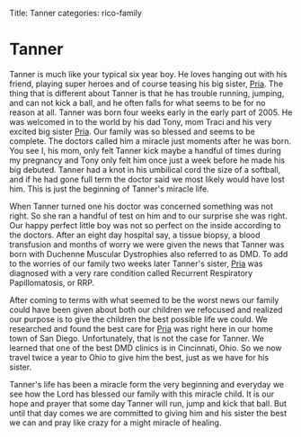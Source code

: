 Title: Tanner
categories: rico-family

# Tanner

Tanner is much like your typical six year boy.  He loves hanging out with his
friend, playing super heroes and of course teasing his big sister, [Pria].  The
thing that is different about Tanner is that he has trouble running, jumping,
and can not kick a ball, and he often falls for what seems to be for no reason
at all.  Tanner was born four weeks early in the early part of 2005.  He was
welcomed in to the world by his dad Tony, mom Traci and his very excited big
sister [Pria].  Our family was so blessed and seems to be complete.  The doctors
called him a miracle just moments after he was born.  You see I, his mom, only
felt Tanner kick maybe a handful of times during my pregnancy and Tony only felt
him once just a week before he made his big debuted.  Tanner had a knot in his
umbilical cord the size of a softball, and if he had gone full term the doctor
said we most likely would have lost him.  This is just the beginning of Tanner's
miracle life.

When Tanner turned one his doctor was concerned something was not right.  So she
ran a handful of test on him and to our surprise she was right.  Our happy
perfect little boy was not so perfect on the inside according to the doctors.
After an eight day hospital say, a tissue biopsy, a blood transfusion and months
of worry we were given the news that Tanner was born with Duchenne Muscular
Dystrophies also referred to as DMD.  To add to the worries of our family two
weeks later Tanner's sister, [Pria] was diagnosed with a very rare condition
called Recurrent Respiratory Papillomatosis, or RRP.

After coming to terms with what seemed to be the worst news our family could
have been given about both our children we refocused and realized our purpose is
to give the children the best possible life we could.  We researched and found
the best care for [Pria] was right here in our home town of San Diego.
Unfortunately, that is not the case for Tanner.  We learned that one of the best
DMD clinics is in Cincinnati, Ohio.  So we now travel twice a year to Ohio to
give him the best, just as we have for his sister.

Tanner's life has been a miracle form the very beginning and everyday we see how
the Lord has blessed our family with this miracle child.  It is our hope and
prayer that some day Tanner will run, jump and kick that ball.  But until that
day comes we are committed to giving him and his sister the best we can and pray
like crazy for a might miracle of healing.

[Pria]: /pria
